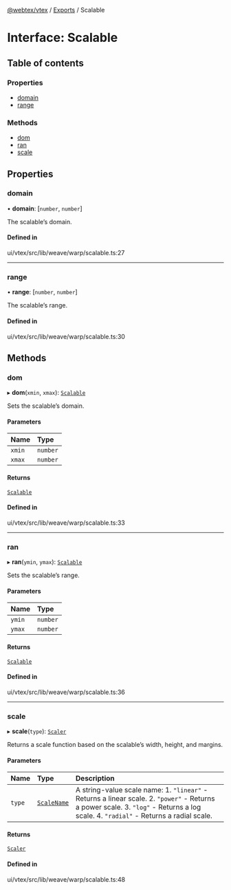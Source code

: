 [@webtex/vtex](../README.md) / [Exports](../modules.md) / Scalable

# Interface: Scalable

## Table of contents

### Properties

- [domain](Scalable.md#domain)
- [range](Scalable.md#range)

### Methods

- [dom](Scalable.md#dom)
- [ran](Scalable.md#ran)
- [scale](Scalable.md#scale)

## Properties

### domain

• **domain**: [`number`, `number`]

The scalable’s domain.

#### Defined in

ui/vtex/src/lib/weave/warp/scalable.ts:27

___

### range

• **range**: [`number`, `number`]

The scalable’s range.

#### Defined in

ui/vtex/src/lib/weave/warp/scalable.ts:30

## Methods

### dom

▸ **dom**(`xmin`, `xmax`): [`Scalable`](Scalable.md)

Sets the scalable’s domain.

#### Parameters

| Name | Type |
| :------ | :------ |
| `xmin` | `number` |
| `xmax` | `number` |

#### Returns

[`Scalable`](Scalable.md)

#### Defined in

ui/vtex/src/lib/weave/warp/scalable.ts:33

___

### ran

▸ **ran**(`ymin`, `ymax`): [`Scalable`](Scalable.md)

Sets the scalable’s range.

#### Parameters

| Name | Type |
| :------ | :------ |
| `ymin` | `number` |
| `ymax` | `number` |

#### Returns

[`Scalable`](Scalable.md)

#### Defined in

ui/vtex/src/lib/weave/warp/scalable.ts:36

___

### scale

▸ **scale**(`type`): [`Scaler`](../modules.md#scaler)

Returns a scale function based on
the scalable’s width, height, and margins.

#### Parameters

| Name | Type | Description |
| :------ | :------ | :------ |
| `type` | [`ScaleName`](../modules.md#scalename) | A string-value scale name: 1. `"linear"` - Returns a linear scale. 2. `"power"` - Returns a power scale. 3. `"log"` - Returns a log scale. 4. `"radial"` - Returns a radial scale. |

#### Returns

[`Scaler`](../modules.md#scaler)

#### Defined in

ui/vtex/src/lib/weave/warp/scalable.ts:48
